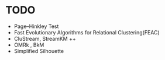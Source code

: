 # TODO
- Page–Hinkley Test
- Fast Evolutionary Algorithms for Relational Clustering(FEAC)
- CluStream, StreamKM ++
- OMRk , BkM
- Simplified Silhouette
